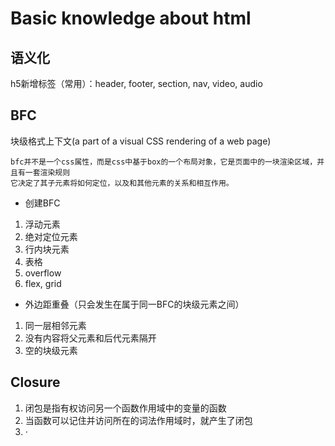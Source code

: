 # Basic knowledge about html

## 语义化
h5新增标签（常用）：header, footer, section, nav, video, audio

## BFC
块级格式上下文(a part of a visual CSS rendering of a web page)
```
bfc并不是一个css属性，而是css中基于box的一个布局对象，它是页面中的一块渲染区域，并且有一套渲染规则
它决定了其子元素将如何定位，以及和其他元素的关系和相互作用。
```

* 创建BFC
1. 浮动元素
2. 绝对定位元素
3. 行内块元素
4. 表格
5. overflow
5. flex, grid

* 外边距重叠（只会发生在属于同一BFC的块级元素之间）
1. 同一层相邻元素
2. 没有内容将父元素和后代元素隔开
3. 空的块级元素

## Closure
1. 闭包是指有权访问另一个函数作用域中的变量的函数     
2. 当函数可以记住并访问所在的词法作用域时，就产生了闭包
3. ·
                                                              



